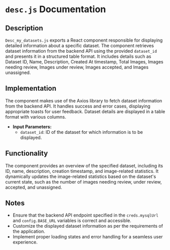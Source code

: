 # `desc.js` Documentation

## Description

`Desc_my_datasets.js` exports a React component responsible for displaying detailed information about a specific dataset. The component retrieves dataset information from the backend API using the provided `dataset_id` and presents it in a structured table format. It includes details such as Dataset ID, Name, Description, Created At timestamp, Total Images, Images needing review, Images under review, Images accepted, and Images unassigned.

## Implementation

The component makes use of the Axios library to fetch dataset information from the backend API. It handles success and error cases, displaying appropriate toasts for user feedback. Dataset details are displayed in a table format with various columns.

- **Input Parameters:**
  - `dataset_id`: ID of the dataset for which information is to be displayed.

## Functionality

The component provides an overview of the specified dataset, including its ID, name, description, creation timestamp, and image-related statistics. It dynamically updates the image-related statistics based on the dataset's current state, such as the number of images needing review, under review, accepted, and unassigned.

## Notes

- Ensure that the backend API endpoint specified in the `creds.mysqlUrl` and `config.BASE_URL` variables is correct and accessible.
- Customize the displayed dataset information as per the requirements of the application.
- Implement proper loading states and error handling for a seamless user experience.